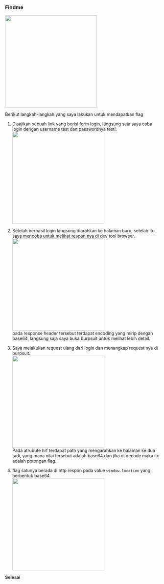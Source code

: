 ### Findme
<img src='https://github.com/lutvan/Writeup-CTF/blob/main/web%20exploitation/findme/image/1.png' width='300px'>

Berikut langkah-langkah yang saya lakukan untuk mendapatkan flag  

1. Disajikan sebuah link yang berisi form login, langsung saja saya coba login dengan username test dan passwordnya test!.
   <img src='https://github.com/lutvan/Writeup-CTF/blob/main/web%20exploitation/findme/image/2.png' width='300px'>  

2. Setelah berhasil login langsung diarahkan ke halaman baru, setelah itu saya mencoba untuk melihat respon nya di dev tool browser.  
   <img src='https://github.com/lutvan/Writeup-CTF/blob/main/web%20exploitation/findme/image/7.png' width='300px'>  
   pada response header tersebut terdapat encoding yang mirip dengan base64, langsung saja saya buka burpsuit untuk melihat lebih detail.

3. Saya melakukan request ulang dari login dan menangkap request nya di burpsuit.  
   <img src='https://github.com/lutvan/Writeup-CTF/blob/main/web%20exploitation/findme/image/4.png' width='300px'>  
   Pada atrubute hrf terdapat path yang mengarahkan ke halaman ke dua tadi, yang mana nilai tersebut adalah base64 dan jika di decode maka itu adalah potongan flag.

4. flag satunya berada di http respon pada value `window.location` yang berbentuk base64.  
   <img src='https://github.com/lutvan/Writeup-CTF/blob/main/web%20exploitation/findme/image/5.png' width='300px'>  



**Selesai**
